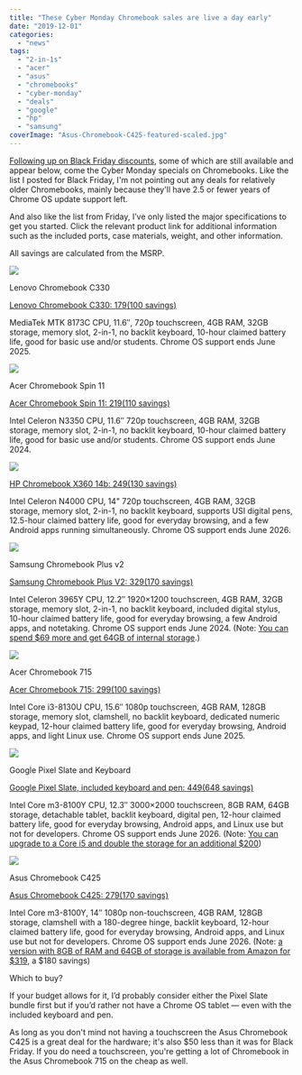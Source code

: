 ```yaml
---
title: "These Cyber Monday Chromebook sales are live a day early"
date: "2019-12-01"
categories: 
  - "news"
tags: 
  - "2-in-1s"
  - "acer"
  - "asus"
  - "chromebooks"
  - "cyber-monday"
  - "deals"
  - "google"
  - "hp"
  - "samsung"
coverImage: "Asus-Chromebook-C425-featured-scaled.jpg"
---
```


[Following up on Black Friday discounts](https://www.aboutchromebooks.com/news/black-friday-2019-chromebook-deals-worth-buying-for-budget-upgraders-or-new-chrome-os-users/), some of which are still available and appear below, come the Cyber Monday specials on Chromebooks. Like the list I posted for Black Friday, I'm not pointing out any deals for relatively older Chromebooks, mainly because they'll have 2.5 or fewer years of Chrome OS update support left.

And also like the list from Friday, I’ve only listed the major specifications to get you started. Click the relevant product link for additional information such as the included ports, case materials, weight, and other information.

All savings are calculated from the MSRP.

[![](images/Screenshot-2019-11-26-at-10.58.29-AM.png)](https://www.bestbuy.com/site/lenovo-2-in-1-11-6-touch-screen-chromebook-mt8173c-4gb-memory-32gb-emmc-flash-memory-blizzard-white/6296001.p?skuId=6296001)

Lenovo Chromebook C330

[Lenovo Chromebook C330: $179 ($100 savings)](https://www.bestbuy.com/site/lenovo-2-in-1-11-6-touch-screen-chromebook-mt8173c-4gb-memory-32gb-emmc-flash-memory-blizzard-white/6296001.p?skuId=6296001)

MediaTek MTK 8173C CPU, 11.6″, 720p touchscreen, 4GB RAM, 32GB  
storage, memory slot, 2-in-1, no backlit keyboard, 10-hour claimed battery life, good for basic use and/or students. Chrome OS support ends June 2025.

[![](images/acer-chromebook-spin-11.jpg)](https://www.bestbuy.com/site/acer-spin-11-2-in-1-11-6-touch-screen-chromebook-intel-celeron-4gb-memory-32gb-emmc-flash-memory-obsidian-black/6175410.p?skuId=6175410)

Acer Chromebook Spin 11

[Acer Chromebook Spin 11: $219 ($110 savings)](https://www.bestbuy.com/site/acer-spin-11-2-in-1-11-6-touch-screen-chromebook-intel-celeron-4gb-memory-32gb-emmc-flash-memory-obsidian-black/6175410.p?skuId=6175410)

Intel Celeron N3350 CPU, 11.6″ 720p touchscreen, 4GB RAM, 32GB  
storage, memory slot, 2-in-1, no backlit keyboard, 10-hour claimed battery life, good for basic use and/or students. Chrome OS support ends June 2024.

[![](images/HP-Chromebook-x360-14b.jpg)](https://www.bestbuy.com/site/hp-2-in-1-14-touch-screen-chromebook-intel-celeron-4gb-memory-32gb-emmc-flash-memory-natural-silver-ceramic-white/6367729.p?skuId=6367729)

[HP Chromebook X360 14b: $249 ($130 savings)](https://www.bestbuy.com/site/hp-2-in-1-14-touch-screen-chromebook-intel-celeron-4gb-memory-32gb-emmc-flash-memory-natural-silver-ceramic-white/6367729.p?skuId=6367729)

Intel Celeron N4000 CPU, 14" 720p touchscreen, 4GB RAM, 32GB  
storage, memory slot, 2-in-1, no backlit keyboard, supports USI digital pens, 12.5-hour claimed battery life, good for everyday browsing, and a few Android apps running simultaneously. Chrome OS support ends June 2026.

[![](images/Samsung-Chromebook-Plus-v2-Celeron-1-1024x683.jpg)](https://www.amazon.com/Samsung-Chromebook-Plus-Camera-Chrome/dp/B07J1SY5QQ/)

Samsung Chromebook Plus v2

[Samsung Chromebook Plus V2: $329 ($170 savings)](https://www.amazon.com/Samsung-Chromebook-Plus-Camera-Chrome/dp/B07J1SY5QQ/)

Intel Celeron 3965Y CPU, 12.2″ 1920×1200 touchscreen, 4GB RAM, 32GB  
storage, memory slot, 2-in-1, no backlit keyboard, included digital stylus, 10-hour claimed battery life, good for everyday browsing, a few Android apps, and notetaking. Chrome OS support ends June 2024. (Note: [You can spend $69 more and get 64GB of internal storage](https://www.amazon.com/dp/B07J215RPT/ref=twister_B07KJX74NH?_encoding=UTF8&psc=1).)

[![](images/AcerChromebook715-CB715-1__1_.jpeg)](https://www.walmart.com/ip/Acer-Chromebook-715-15-6-Full-HD-Touchscreen-Intel-Core-i3-8130U-4GB-DDR4-128GB-eMMC/435795966)

Acer Chromebook 715

[Acer Chromebook 715: $299 ($100 savings)](https://www.walmart.com/ip/Acer-Chromebook-715-15-6-Full-HD-Touchscreen-Intel-Core-i3-8130U-4GB-DDR4-128GB-eMMC/435795966)

Intel Core i3-8130U CPU, 15.6″ 1080p touchscreen, 4GB RAM, 128GB  
storage, memory slot, clamshell, no backlit keyboard, dedicated numeric keypad, 12-hour claimed battery life, good for everyday browsing, Android apps, and light Linux use. Chrome OS support ends June 2025.

[![](images/pixel-slate-thin-keyboard-1024x675.jpg)](https://www.bestbuy.com/site/google-pixel-slate-12-3-tablet-64gb-midnight-blue/6306459.p?skuId=6306459)

Google Pixel Slate and Keyboard  

[Google Pixel Slate, included keyboard and pen: $449 ($648 savings)](https://www.bestbuy.com/site/google-pixel-slate-12-3-tablet-64gb-midnight-blue/6306459.p?skuId=6306459)

Intel Core m3-8100Y CPU, 12.3″ 3000×2000 touchscreen, 8GB RAM, 64GB storage, detachable tablet, backlit keyboard, digital pen, 12-hour claimed battery life, good for everyday browsing, Android apps, and Linux use but not for developers. Chrome OS support ends June 2026. (Note: [You can upgrade to a Core i5 and double the storage for an additional $200](https://www.bestbuy.com/site/google-pixel-slate-12-3-tablet-128gb-midnight-blue/6306462.p?skuId=6306462))

[![](images/Asus-Chromebook-C425-featured-1024x1024.jpg)](https://www.walmart.com/ip/FHD-Storage-4-Way-Processor-RAM-OS-C425-ASUS-Intel-4GB-128GB-Chrome-Chromebook-14-Core-Silver-NanoEdge-m3-8100Y-Clamshell-eMMC-Laptop-KB-Backlit-C425/584873797)

Asus Chromebook C425

[Asus Chromebook C425: $279 ($170 savings)](https://www.walmart.com/ip/FHD-Storage-4-Way-Processor-RAM-OS-C425-ASUS-Intel-4GB-128GB-Chrome-Chromebook-14-Core-Silver-NanoEdge-m3-8100Y-Clamshell-eMMC-Laptop-KB-Backlit-C425/584873797)

Intel Core m3-8100Y, 14″ 1080p non-touchscreen, 4GB RAM, 128GB  
storage, clamshell with a 180-degree hinge, backlit keyboard, 12-hour claimed battery life, good for everyday browsing, Android apps, and Linux use but not for developers. Chrome OS support ends June 2026. (Note: [a version with 8GB of RAM and 64GB of storage is available from Amazon for $319](https://www.amazon.com/ASUS-Chromebook-Clamshell-Processor-C425TA-DH384/dp/B07VT254P6/ref=sr_1_1_sspa?keywords=asus%2Bchromebook%2Bc425&qid=1575229428&smid=ATVPDKIKX0DER&sr=8-1-spons&spLa=ZW5jcnlwdGVkUXVhbGlmaWVyPUEzNUoxVURXNE5PTVk3JmVuY3J5cHRlZElkPUEwNTQ0MTg3M0dPMVI0MFBSUVY0VyZlbmNyeXB0ZWRBZElkPUEwODMwMjI3M1VKREVPUk9MVklTUiZ3aWRnZXROYW1lPXNwX2F0ZiZhY3Rpb249Y2xpY2tSZWRpcmVjdCZkb05vdExvZ0NsaWNrPXRydWU&th=1), a $180 savings)

Which to buy?

If your budget allows for it, I’d probably consider either the Pixel Slate bundle first but if you’d rather not have a Chrome OS tablet — even with the included keyboard and pen.

As long as you don't mind not having a touchscreen the Asus Chromebook C425 is a great deal for the hardware; it's also $50 less than it was for Black Friday. If you do need a touchscreen, you're getting a lot of Chromebook in the Asus Chromebook 715 on the cheap as well.
